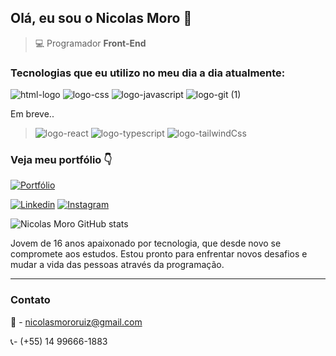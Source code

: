 ## Olá, eu sou o Nicolas Moro 👋
>:computer: Programador **Front-End**

### Tecnologias que eu utilizo no meu dia a dia atualmente:

![html-logo](https://github.com/user-attachments/assets/afcbd5cd-75c7-41ec-887a-f4fb0bd82e29)
![logo-css](https://github.com/user-attachments/assets/440fd2f3-77d8-4c9f-92e0-d6621e67e47d)
![logo-javascript](https://github.com/user-attachments/assets/d714a137-cde9-4ee6-853e-ce23630b4318)
![logo-git (1)](https://github.com/user-attachments/assets/d301d2e2-22f6-4003-ae1c-ae6d06e1fe2e)


Em breve..

>![logo-react](https://github.com/user-attachments/assets/696fdcc2-514f-418c-b5a9-917d3e601c23)
![logo-typescript](https://github.com/user-attachments/assets/2c0df8d3-8cbb-4218-b05f-145c540dcf75)
![logo-tailwindCss](https://github.com/user-attachments/assets/89555afd-8e1e-4e68-9fb4-66bb792da82c)

### Veja meu portfólio :point_down:

[![Portfólio](https://img.shields.io/badge/website-000000?style=for-the-badge&logo=About.me&logoColor=white)](https://portfolio-nicolasmoro.netlify.app/)

[![Linkedin](https://img.shields.io/badge/LinkedIn-0077B5?style=for-the-badge&logo=linkedin&logoColor=white)](https://www.linkedin.com/in/nicolas-moro-26a5062b4/)
[![Instagram](https://img.shields.io/badge/Instagram-E4405F?style=for-the-badge&logo=instagram&logoColor=white)](https://www.instagram.com/nickzmoro/)

![Nicolas Moro GitHub stats](https://github-readme-stats.vercel.app/api?username=nickzmoro&show_icons=true&theme=radical)

Jovem de 16 anos apaixonado por tecnologia, que desde novo se compromete aos estudos. Estou pronto para enfrentar novos desafios e mudar a vida das pessoas através da programação. <hr>

### Contato
:e-mail: - nicolasmororuiz@gmail.com

:telephone_receiver:- (+55) 14 99666-1883
